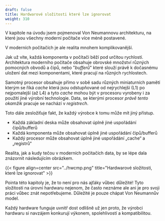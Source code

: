 ```yaml
---
draft: false
title: Hardwarové složitosti které lze ignorovat
weight: 310
---
```


V kapitole na úvodu jsem pojmenoval Von Neumannovu architekturu, na které jsou všechny moderní počítače více méně postavené.

V moderních počítačích je ale realita mnohem komplikovanější.

Jak už víte, každá komponenta v počítači běží pod určitou rychlostí. Architektura moderního počítače obsahuje obrovské množství různých pomocných obvodů a čipů, nebo "*bufferů*" které slouží právě k dočasnému uložení dat mezi komponentami, které pracují na různých rychlostech.

Samotný procesor obsahuje přímo v sobě sadu různých miniaturních pamětí kterým se říká *cache* která jsou odstupňované od nejrychlejší (L1) po nejpomalejší (až L4) a tyto *cache* mohou být v procesoru vyrobeny i za použití jiné výrobní technologie. Data, se kterými procesor *právě tento okamžik* pracuje se nachází v *registrech*.

Toto dále zesložiťuje fakt, že každý výrobce k tomu může mít jiný přístup.

- Každá základní deska může obsahovat úplně jiné uspořádání čipů/bufferů
- Každá komponenta může obsahovat úplně jiné uspořádání čipů/bufferů
- Každý procesor může obsahovat úplně jiné uspořádání „cache“ a „registrů“

Realita, jak a kudy tečou v moderních počítačích data, by se lépe dala znázornit následujícím obrázkem.


{{< figure align=center src="../hwcmp.png" title="Hardwarové složitosti, které lze ignorovat" >}}


<div class="note-blue">

Pointa této kapitoly je, že to není pro nás ajťáky vůbec důležité!
Tyto složitosti na úrovni hardwaru nejenom, že často neznáme ale ani je pro svoji práci vůbec znát nepotřebujeme. Důležité je pouze chápat Von Neumannův model.

Každý hardware funguje uvnitř dost odlišně už jen proto, že výrobci hardwaru si navzájem konkurují výkonem, spolehlivostí a kompatibilitou.

</div>